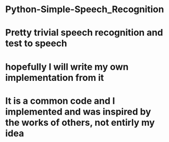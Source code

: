 # Python-Simple-Speech_Recognition

# Pretty trivial speech recognition and test to speech

# hopefully I will write my own implementation from it

# It is a common code and I implemented and was inspired by the works of others, not entirly my idea
